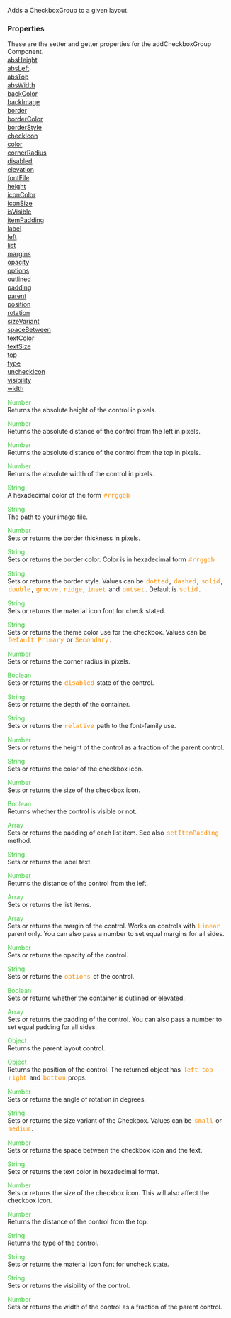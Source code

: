 Adds a CheckboxGroup to a given layout.

<style>.samp { margin-top: 2px; } </style><h3>Properties</h3>These are the setter and getter properties for the addCheckboxGroup Component.
<div class="samp"><a href="#absheight-0" data-transition="pop" data-rel="popup" class="ui-link">absHeight </a></div><div class="samp"><a href="#absleft-5" data-transition="pop" data-rel="popup" class="ui-link">absLeft </a></div><div class="samp"><a href="#abstop-10" data-transition="pop" data-rel="popup" class="ui-link">absTop </a></div><div class="samp"><a href="#abswidth-15" data-transition="pop" data-rel="popup" class="ui-link">absWidth </a></div><div class="samp"><a href="#backcolor-20" data-transition="pop" data-rel="popup" class="ui-link">backColor </a></div><div class="samp"><a href="#backimage-25" data-transition="pop" data-rel="popup" class="ui-link">backImage </a></div><div class="samp"><a href="#border-30" data-transition="pop" data-rel="popup" class="ui-link">border </a></div><div class="samp"><a href="#bordercolor-35" data-transition="pop" data-rel="popup" class="ui-link">borderColor </a></div><div class="samp"><a href="#borderstyle-40" data-transition="pop" data-rel="popup" class="ui-link">borderStyle </a></div><div class="samp"><a href="#checkicon-45" data-transition="pop" data-rel="popup" class="ui-link">checkIcon </a></div><div class="samp"><a href="#color-50" data-transition="pop" data-rel="popup" class="ui-link">color </a></div><div class="samp"><a href="#cornerradius-55" data-transition="pop" data-rel="popup" class="ui-link">cornerRadius </a></div><div class="samp"><a href="#disabled-60" data-transition="pop" data-rel="popup" class="ui-link">disabled </a></div><div class="samp"><a href="#elevation-65" data-transition="pop" data-rel="popup" class="ui-link">elevation </a></div><div class="samp"><a href="#fontfile-70" data-transition="pop" data-rel="popup" class="ui-link">fontFile </a></div><div class="samp"><a href="#height-75" data-transition="pop" data-rel="popup" class="ui-link">height </a></div><div class="samp"><a href="#iconcolor-80" data-transition="pop" data-rel="popup" class="ui-link">iconColor </a></div><div class="samp"><a href="#iconsize-85" data-transition="pop" data-rel="popup" class="ui-link">iconSize </a></div><div class="samp"><a href="#isvisible-90" data-transition="pop" data-rel="popup" class="ui-link">isVisible </a></div><div class="samp"><a href="#itempadding-95" data-transition="pop" data-rel="popup" class="ui-link">itemPadding </a></div><div class="samp"><a href="#label-100" data-transition="pop" data-rel="popup" class="ui-link">label </a></div><div class="samp"><a href="#left-105" data-transition="pop" data-rel="popup" class="ui-link">left </a></div><div class="samp"><a href="#list-110" data-transition="pop" data-rel="popup" class="ui-link">list </a></div><div class="samp"><a href="#margins-115" data-transition="pop" data-rel="popup" class="ui-link">margins </a></div><div class="samp"><a href="#opacity-120" data-transition="pop" data-rel="popup" class="ui-link">opacity </a></div><div class="samp"><a href="#options-125" data-transition="pop" data-rel="popup" class="ui-link">options </a></div><div class="samp"><a href="#outlined-130" data-transition="pop" data-rel="popup" class="ui-link">outlined </a></div><div class="samp"><a href="#padding-135" data-transition="pop" data-rel="popup" class="ui-link">padding </a></div><div class="samp"><a href="#parent-140" data-transition="pop" data-rel="popup" class="ui-link">parent </a></div><div class="samp"><a href="#position-145" data-transition="pop" data-rel="popup" class="ui-link">position </a></div><div class="samp"><a href="#rotation-150" data-transition="pop" data-rel="popup" class="ui-link">rotation </a></div><div class="samp"><a href="#sizevariant-155" data-transition="pop" data-rel="popup" class="ui-link">sizeVariant </a></div><div class="samp"><a href="#spacebetween-160" data-transition="pop" data-rel="popup" class="ui-link">spaceBetween </a></div><div class="samp"><a href="#textcolor-165" data-transition="pop" data-rel="popup" class="ui-link">textColor </a></div><div class="samp"><a href="#textsize-170" data-transition="pop" data-rel="popup" class="ui-link">textSize </a></div><div class="samp"><a href="#top-175" data-transition="pop" data-rel="popup" class="ui-link">top </a></div><div class="samp"><a href="#type-180" data-transition="pop" data-rel="popup" class="ui-link">type </a></div><div class="samp"><a href="#uncheckicon-185" data-transition="pop" data-rel="popup" class="ui-link">uncheckIcon </a></div><div class="samp"><a href="#visibility-190" data-transition="pop" data-rel="popup" class="ui-link">visibility </a></div><div class="samp"><a href="#width-195" data-transition="pop" data-rel="popup" class="ui-link">width </a></div>
<div data-role="popup" id="absheight-0" class="ui-content"><p><span style="color:#4c4;">Number</span><br>Returns the absolute height of the control in pixels.</p></div><div data-role="popup" id="absleft-5" class="ui-content"><p><span style="color:#4c4;">Number</span><br>Returns the absolute distance of the control from the left in pixels.</p></div><div data-role="popup" id="abstop-10" class="ui-content"><p><span style="color:#4c4;">Number</span><br>Returns the absolute distance of the control from the top in pixels.</p></div><div data-role="popup" id="abswidth-15" class="ui-content"><p><span style="color:#4c4;">Number</span><br>Returns the absolute width of the control in pixels.</p></div><div data-role="popup" id="backcolor-20" class="ui-content"><p><span style="color:#4c4;">String</span><br>A hexadecimal color of the form <span style="color:#fb8c00; font-family:Courier&#44; monospace; font-size:100%; padding:0px 2px;">#rrggbb</span></p></div><div data-role="popup" id="backimage-25" class="ui-content"><p><span style="color:#4c4;">String</span><br>The path to your image file.</p></div><div data-role="popup" id="border-30" class="ui-content"><p><span style="color:#4c4;">Number</span><br>Sets or returns the border thickness in pixels.</p></div><div data-role="popup" id="bordercolor-35" class="ui-content"><p><span style="color:#4c4;">String</span><br>Sets or returns the border color. Color is in hexadecimal form <span style="color:#fb8c00; font-family:Courier&#44; monospace; font-size:100%; padding:0px 2px;">#rrggbb</span></p></div><div data-role="popup" id="borderstyle-40" class="ui-content"><p><span style="color:#4c4;">String</span><br>Sets or returns the border style. Values can be <span style="color:#fb8c00; font-family:Courier&#44; monospace; font-size:100%; padding:0px 2px;">dotted</span>&#44; <span style="color:#fb8c00; font-family:Courier&#44; monospace; font-size:100%; padding:0px 2px;">dashed</span>&#44; <span style="color:#fb8c00; font-family:Courier&#44; monospace; font-size:100%; padding:0px 2px;">solid</span>&#44; <span style="color:#fb8c00; font-family:Courier&#44; monospace; font-size:100%; padding:0px 2px;">double</span>&#44; <span style="color:#fb8c00; font-family:Courier&#44; monospace; font-size:100%; padding:0px 2px;">groove</span>&#44; <span style="color:#fb8c00; font-family:Courier&#44; monospace; font-size:100%; padding:0px 2px;">ridge</span>&#44; <span style="color:#fb8c00; font-family:Courier&#44; monospace; font-size:100%; padding:0px 2px;">inset</span> and <span style="color:#fb8c00; font-family:Courier&#44; monospace; font-size:100%; padding:0px 2px;">outset</span>. Default is <span style="color:#fb8c00; font-family:Courier&#44; monospace; font-size:100%; padding:0px 2px;">solid</span>.</p></div><div data-role="popup" id="checkicon-45" class="ui-content"><p><span style="color:#4c4;">String</span><br>Sets or returns the material icon font for check stated.</p></div><div data-role="popup" id="color-50" class="ui-content"><p><span style="color:#4c4;">String</span><br>Sets or returns the theme color use for the checkbox. Values can be <span style="color:#fb8c00; font-family:Courier&#44; monospace; font-size:100%; padding:0px 2px;">Default</span> <span style="color:#fb8c00; font-family:Courier&#44; monospace; font-size:100%; padding:0px 2px;">Primary</span> or <span style="color:#fb8c00; font-family:Courier&#44; monospace; font-size:100%; padding:0px 2px;">Secondary</span>.</p></div><div data-role="popup" id="cornerradius-55" class="ui-content"><p><span style="color:#4c4;">Number</span><br>Sets or returns the corner radius in pixels.</p></div><div data-role="popup" id="disabled-60" class="ui-content"><p><span style="color:#4c4;">Boolean</span><br>Sets or returns the <span style="color:#fb8c00; font-family:Courier&#44; monospace; font-size:100%; padding:0px 2px;">disabled</span> state of the control.</p></div><div data-role="popup" id="elevation-65" class="ui-content"><p><span style="color:#4c4;">String</span><br>Sets or returns the depth of the container.</p></div><div data-role="popup" id="fontfile-70" class="ui-content"><p><span style="color:#4c4;">String</span><br>Sets or returns the <span style="color:#fb8c00; font-family:Courier&#44; monospace; font-size:100%; padding:0px 2px;">relative</span> path to the font-family use.</p></div><div data-role="popup" id="height-75" class="ui-content"><p><span style="color:#4c4;">Number</span><br>Sets or returns the height of the control as a fraction of the parent control.</p></div><div data-role="popup" id="iconcolor-80" class="ui-content"><p><span style="color:#4c4;">String</span><br>Sets or returns the color of the checkbox icon.</p></div><div data-role="popup" id="iconsize-85" class="ui-content"><p><span style="color:#4c4;">Number</span><br>Sets or returns the size of the checkbox icon.</p></div><div data-role="popup" id="isvisible-90" class="ui-content"><p><span style="color:#4c4;">Boolean</span><br>Returns whether the control is visible or not.</p></div><div data-role="popup" id="itempadding-95" class="ui-content"><p><span style="color:#4c4;">Array</span><br>Sets or returns the padding of each list item. See also <span style="color:#fb8c00; font-family:Courier&#44; monospace; font-size:100%; padding:0px 2px;">setItemPadding</span> method.</p></div><div data-role="popup" id="label-100" class="ui-content"><p><span style="color:#4c4;">String</span><br>Sets or returns the label text.</p></div><div data-role="popup" id="left-105" class="ui-content"><p><span style="color:#4c4;">Number</span><br>Returns the distance of the control from the left.</p></div><div data-role="popup" id="list-110" class="ui-content"><p><span style="color:#4c4;">Array</span><br>Sets or returns the list items.</p></div><div data-role="popup" id="margins-115" class="ui-content"><p><span style="color:#4c4;">Array</span><br>Sets or returns the margin of the control. Works on controls with <span style="color:#fb8c00; font-family:Courier&#44; monospace; font-size:100%; padding:0px 2px;">Linear</span> parent only. You can also pass a number to set equal margins for all sides.</p></div><div data-role="popup" id="opacity-120" class="ui-content"><p><span style="color:#4c4;">Number</span><br>Sets or returns the opacity of the control.</p></div><div data-role="popup" id="options-125" class="ui-content"><p><span style="color:#4c4;">String</span><br>Sets or returns the <span style="color:#fb8c00; font-family:Courier&#44; monospace; font-size:100%; padding:0px 2px;">options</span> of the control.</p></div><div data-role="popup" id="outlined-130" class="ui-content"><p><span style="color:#4c4;">Boolean</span><br>Sets or returns whether the container is outlined or elevated.</p></div><div data-role="popup" id="padding-135" class="ui-content"><p><span style="color:#4c4;">Array</span><br>Sets or returns the padding of the control. You can also pass a number to set equal padding for all sides.</p></div><div data-role="popup" id="parent-140" class="ui-content"><p><span style="color:#4c4;">Object</span><br>Returns the parent layout control.</p></div><div data-role="popup" id="position-145" class="ui-content"><p><span style="color:#4c4;">Object</span><br>Returns the position of the control. The returned object has <span style="color:#fb8c00; font-family:Courier&#44; monospace; font-size:100%; padding:0px 2px;">left</span> <span style="color:#fb8c00; font-family:Courier&#44; monospace; font-size:100%; padding:0px 2px;">top</span> <span style="color:#fb8c00; font-family:Courier&#44; monospace; font-size:100%; padding:0px 2px;">right</span> and <span style="color:#fb8c00; font-family:Courier&#44; monospace; font-size:100%; padding:0px 2px;">bottom</span> props.</p></div><div data-role="popup" id="rotation-150" class="ui-content"><p><span style="color:#4c4;">Number</span><br>Sets or returns the angle of rotation in degrees.</p></div><div data-role="popup" id="sizevariant-155" class="ui-content"><p><span style="color:#4c4;">String</span><br>Sets or returns the size variant of the Checkbox. Values can be <span style="color:#fb8c00; font-family:Courier&#44; monospace; font-size:100%; padding:0px 2px;">small</span> or <span style="color:#fb8c00; font-family:Courier&#44; monospace; font-size:100%; padding:0px 2px;">medium</span>.</p></div><div data-role="popup" id="spacebetween-160" class="ui-content"><p><span style="color:#4c4;">Number</span><br>Sets or returns the space between the checkbox icon and the text.</p></div><div data-role="popup" id="textcolor-165" class="ui-content"><p><span style="color:#4c4;">String</span><br>Sets or returns the text color in hexadecimal format.</p></div><div data-role="popup" id="textsize-170" class="ui-content"><p><span style="color:#4c4;">Number</span><br>Sets or returns the size of the checkbox icon. This will also affect the checkbox icon.</p></div><div data-role="popup" id="top-175" class="ui-content"><p><span style="color:#4c4;">Number</span><br>Returns the distance of the control from the top.</p></div><div data-role="popup" id="type-180" class="ui-content"><p><span style="color:#4c4;">String</span><br>Returns the type of the control.</p></div><div data-role="popup" id="uncheckicon-185" class="ui-content"><p><span style="color:#4c4;">String</span><br>Sets or returns the material icon font for uncheck state.</p></div><div data-role="popup" id="visibility-190" class="ui-content"><p><span style="color:#4c4;">String</span><br>Sets or returns the visibility of the control.</p></div><div data-role="popup" id="width-195" class="ui-content"><p><span style="color:#4c4;">Number</span><br>Sets or returns the width of the control as a fraction of the parent control.</p></div>